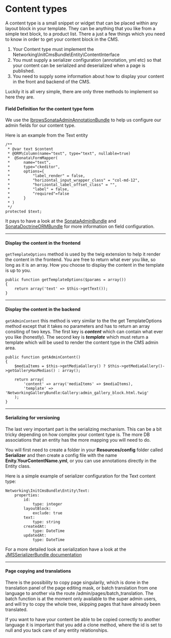 Content types
=============

A content type is a small snippet or widget that can be placed within any layout block in your template.
They can be anything that you like from a simple text block, to a product list. There a just a few things which
you need to know in order to get your content block in the CMS.

1. Your Content type must implement the Networking\InitCmsBundle\Entity\ContentInterface
2. You must supply a serializer configuration (annotation, yml etc) so that your content can be serialized and deserialized when a page is published.
3. You need to supply some information about how to display your content in the front and backend of the CMS.

Luckily it is all very simple, there are only three methods to implement so here they are.

#### Field Definition for the content type form ####

We use the [IbrowsSonataAdminAnnotationBundle](https://github.com/ibrows/IbrowsSonataAdminAnnotationBundle) to help us configure our admin fields for our content type.

Here is an example from the Text entity

```
/**
 * @var text $content
 * @ORM\Column(name="text", type="text", nullable=true)
 *  @Sonata\FormMapper(
 *      name="text",
 *      type="ckeditor",
 *      options={
 *          "label_render" = false,
 *          "horizontal_input_wrapper_class" = "col-md-12",
 *          "horizontal_label_offset_class" = "",
 *          "label" = false,
 *          "required"=false
 *      }
 * )
 */
protected $text;
```

It pays to have a look at the [SonataAdminBundle](http://sonata-project.org/bundles/admin/master/doc/index.html) and [SonataDoctrineORMBundle](http://sonata-project.org/bundles/doctrine-orm-admin/master/doc/index.html) for more information on field configuration.

----------------------------------------------------
#### Display the content in the frontend ####
```getTemplateOptions``` method is used by the twig extension to help it render the content in the frontend. You are free to return what ever you like, so long as it is an array. How you choose to display the content in the template is up to you.

```
public function getTemplateOptions($params = array())
{
    return array('text' => $this->getText());
}
```

----------------------------------------------------
#### Display the content in the backend ####
```getAdminContent``` this method is very similar to the the get TemplateOptions method except that it takes no parameters and has to return an array consiting of two keys.
The first key is ***content*** which can contain what ever you like (honestly). The second key is ***template*** which must return a template which will be used to render the content type in the CMS admin area.

```
public function getAdminContent()
{
    $mediaItems = $this->getMediaGallery() ? $this->getMediaGallery()->getGalleryHasMedias() : array();

    return array(
        'content' => array('mediaItems' => $mediaItems),
        'template' => 'NetworkingGalleryBundle:Gallery:admin_gallery_block.html.twig'
    );
}
```


------------------------------------
#### Serializing for versioning ####

The last very important part is the serializing mechanism. This can be a bit tricky depending on how complex your content type is. The more DB associations that an entity has the more mapping you will need to do.

You will first need to create a folder in your **Resources/config** folder called **Serializer** and then create a config file with the name **Enity.YourContentName.yml**, or you can use annotations directly in the Entity class.

Here is a simple example of serializer configuration for the Text content type:

```
Networking\InitCmsBundle\Entity\Text:
    properties:
        id:
            type: integer
        layoutBlock:
            exclude: true
        text:
            type: string
        createdAt:
            type: DateTime
        updatedAt:
            type: DateTime
```

For a more detailed look at serialization have a look at the [JMSSerializerBundle documentation](http://jmsyst.com/bundles/JMSSerializerBundle)


------------------------------------    
#### Page copying and translations ####   
 
There is the possibility to copy page singularily, which is done in the translation panel of the page editing mask, or batch translation from one language to another via the route /admin/pages/batch_translation.
The batch function is at the moment only available to the super admin users, and will try to copy the whole tree, skipping pages that have already been translated.

If you want to have your content be able to be copied correctly to another language it is important that you add a clone method, where the id is set to null and you tack care of any entity relationships.